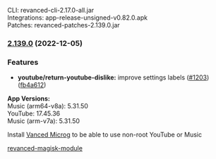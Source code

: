 CLI: revanced-cli-2.17.0-all.jar  
Integrations: app-release-unsigned-v0.82.0.apk  
Patches: revanced-patches-2.139.0.jar  

### [2.139.0](https://github.com/revanced/revanced-patches/compare/v2.138.0...v2.139.0) (2022-12-05)
### Features
* **youtube/return-youtube-dislike:** improve settings labels ([#1203](https://github.com/revanced/revanced-patches/issues/1203)) ([fb4a612](https://github.com/revanced/revanced-patches/commit/fb4a612592d82857b0e892a6f5d135dbd657c44d))

  
**App Versions:**  
Music (arm64-v8a): 5.31.50  
YouTube: 17.45.36  
Music (arm-v7a): 5.31.50  

Install [Vanced Microg](https://github.com/TeamVanced/VancedMicroG/releases) to be able to use non-root YouTube or Music  

[revanced-magisk-module](https://github.com/j-hc/revanced-magisk-module)  

